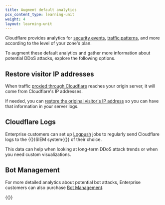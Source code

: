 ```yaml
---
title: Augment default analytics
pcx_content_type: learning-unit
weight: 4
layout: learning-unit
---
```


Cloudflare provides analytics for [security events](/waf/analytics/security-events/), [traffic patterns](/analytics/account-and-zone-analytics/zone-analytics/), and more according to the level of your zone's plan.

To augment these default analytics and gather more information about potential DDoS attacks, explore the following options.

## Restore visitor IP addresses

When traffic [proxied through Cloudflare](/learning-paths/prevent-ddos-attacks/baseline/proxy-dns-records/) reaches your origin server, it will come from Cloudflare's IP addresses.

If needed, you can [restore the original visitor's IP address](/fundamentals/basic-tasks/restoring-original-visitor-ip/) so you can have that information in your server logs.

## Cloudflare Logs

Enterprise customers can set up [Logpush](/logs/about/) jobs to regularly send Cloudflare logs to the {{<glossary-tooltip term_id="SIEM">}}SIEM system{{</glossary-tooltip>}} of their choice.

This data can help when looking at long-term DDoS attack trends or when you need custom visualizations.

## Bot Management

For more detailed analytics about potential bot attacks, Enterprise customers can also purchase [Bot Management](/bots/get-started/bm-subscription/).

{{<render file="_bm-analytics-features.md" productFolder="bots">}}